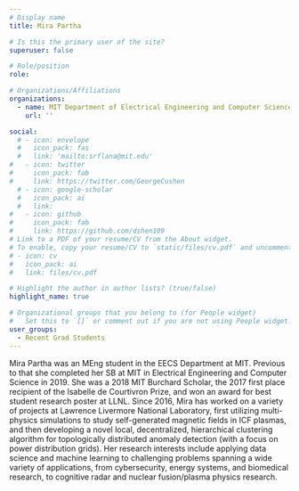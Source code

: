 ```yaml
---
# Display name
title: Mira Partha

# Is this the primary user of the site?
superuser: false

# Role/position
role: 

# Organizations/Affiliations
organizations:
  - name: MIT Department of Electrical Engineering and Computer Science
    url: ''

social:
  # - icon: envelope
  #   icon_pack: fas
  #   link: 'mailto:srflana@mit.edu'
#   - icon: twitter
#     icon_pack: fab
#     link: https://twitter.com/GeorgeCushen
  # - icon: google-scholar
  #   icon_pack: ai
  #   link: 
#   - icon: github
#     icon_pack: fab
#     link: https://github.com/dshen109
# Link to a PDF of your resume/CV from the About widget.
# To enable, copy your resume/CV to `static/files/cv.pdf` and uncomment the lines below.
# - icon: cv
#   icon_pack: ai
#   link: files/cv.pdf

# Highlight the author in author lists? (true/false)
highlight_name: true

# Organizational groups that you belong to (for People widget)
#   Set this to `[]` or comment out if you are not using People widget.
user_groups:
  - Recent Grad Students
---
```


Mira Partha was an MEng student in the EECS Department at MIT. Previous to that she completed her SB at MIT in Electrical Engineering and Computer Science in 2019. She was a 2018 MIT Burchard Scholar, the 2017 first place recipient of the Isabelle de Courtivron Prize, and won an award for best student research poster at LLNL. Since 2016, Mira has worked on a variety of projects at Lawrence Livermore National Laboratory, first utilizing multi-physics simulations to study self-generated magnetic fields in ICF plasmas, and then developing a novel local, decentralized, hierarchical clustering algorithm for topologically distributed anomaly detection (with a focus on power distribution grids). Her research interests include applying data science and machine learning to challenging problems spanning a wide variety of applications, from cybersecurity, energy systems, and biomedical research, to cognitive radar and nuclear fusion/plasma physics research.
